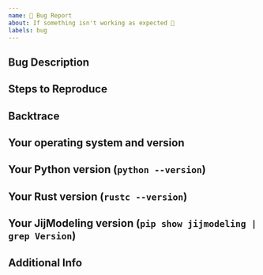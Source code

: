 ```yaml
---
name: 🐛 Bug Report
about: If something isn't working as expected 🤔
labels: bug
---
```

<!-- 
Thank you for taking the time to fill out this bug report!
Please fill out the sections below...
-->

## Bug Description

<!-- 
Please provide a clear and concise description of what the bug is.

For example,
"The bug I found is[...]"
-->

## Steps to Reproduce

<!-- 
Provide steps to reproduce this bug.

1. [...]
2. [...]
3. [...]
-->

## Backtrace

<!-- If your bug produces a backtrace, please include it here. -->

## Your operating system and version

<!-- 
A way to get the name and version is...

MacOS: `echo $(sw_vers -productName),$(sw_vers -productVersion) | awk -F',' -v'OFS=:' '{print $1,$2}'`
Linux: `lsb_release -d`
-->

## Your Python version (`python --version`)

<!-- ex. Python 3.10.0 -->

## Your Rust version (`rustc --version`)

<!-- rustc 1.66.0 (69f9c33d7 2022-12-12) -->

## Your JijModeling version (`pip show jijmodeling | grep Version`)

<!-- ex. Version: 0.1.0 -->

## Additional Info

<!-- Any additional info that you think might be useful or relevant to this bug. -->
